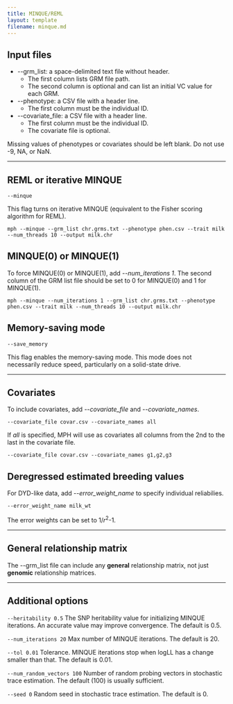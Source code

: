 ```yaml
---
title: MINQUE/REML
layout: template
filename: minque.md
---
```


## Input files
* \-\-grm_list: a space-delimited text file without header.
  * The first column lists GRM file path. 
  * The second column is optional and can list an initial VC value for each GRM.
* \-\-phenotype: a CSV file with a header line. 
  * The first column must be the individual ID.
* \-\-covariate_file: a CSV file with a header line.
  * The first column must be the individual ID.
  * The covariate file is optional. 

Missing values of phenotypes or covariates should be left blank. Do not use -9, NA, or NaN. 

---

## REML or iterative MINQUE
```
--minque
```
This flag turns on iterative MINQUE (equivalent to the Fisher scoring algorithm for REML).

```
mph --minque --grm_list chr.grms.txt --phenotype phen.csv --trait milk --num_threads 10 --output milk.chr
```

## MINQUE(0) or MINQUE(1)
To force MINQUE(0) or MINQUE(1), add *\-\-num_iterations 1*. The second column of the GRM list file should be set to 0 for MINQUE(0) and 1 for MINQUE(1).
```
mph --minque --num_iterations 1 --grm_list chr.grms.txt --phenotype phen.csv --trait milk --num_threads 10 --output milk.chr
```

## Memory-saving mode
```
--save_memory
```
This flag enables the memory-saving mode. This mode does not necessarily reduce speed, particularly on a solid-state drive.

---

## Covariates
To include covariates, add \-\-*covariate_file* and \-\-*covariate_names*.
```
--covariate_file covar.csv --covariate_names all
```
If *all* is specified, MPH will use as covariates all columns from the 2nd to the last in the covariate file.
```
--covariate_file covar.csv --covariate_names g1,g2,g3
```

## Deregressed estimated breeding values
For DYD-like data, add \-\-*error_weight_name* to specify individual reliabilies.
```
--error_weight_name milk_wt
```
The error weights can be set to 1/*r*<sup>2</sup>-1.

---

## General relationship matrix
The \-\-grm_list file can include any **general** relationship matrix, not just **genomic** relationship matrices.

---

## Additional options
```--heritability 0.5```
The SNP heritability value for initializing MINQUE iterations. An accurate value may improve convergence. The default is 0.5.

```--num_iterations 20```
Max number of MINQUE iterations. The default is 20.

```--tol 0.01```
Tolerance. MINQUE iterations stop when logLL has a change smaller than that. The default is 0.01.

```--num_random_vectors 100```
Number of random probing vectors in stochastic trace estimation. The default (100) is usually sufficient.

```--seed 0```
Random seed in stochastic trace estimation. The default is 0.

